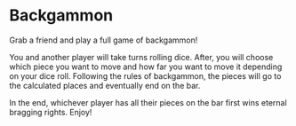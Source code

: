 # Backgammon

Grab a friend and play a full game of backgammon! 

You and another player will take turns rolling dice. After, you will choose which piece you want to move and how far you want to move it depending on your dice roll. Following the rules of backgammon, the pieces will go to the calculated places and eventually end on the bar. 

In the end, whichever player has all their pieces on the bar first wins eternal bragging rights. Enjoy!
